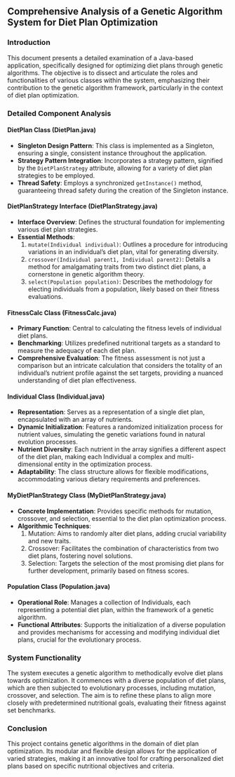 ## Comprehensive Analysis of a Genetic Algorithm System for Diet Plan Optimization

### Introduction
This document presents a detailed examination of a Java-based application, specifically designed for optimizing diet plans through genetic algorithms. The objective is to dissect and articulate the roles and functionalities of various classes within the system, emphasizing their contribution to the genetic algorithm framework, particularly in the context of diet plan optimization.

### Detailed Component Analysis

#### DietPlan Class (DietPlan.java)
- **Singleton Design Pattern**: This class is implemented as a Singleton, ensuring a single, consistent instance throughout the application.
- **Strategy Pattern Integration**: Incorporates a strategy pattern, signified by the `DietPlanStrategy` attribute, allowing for a variety of diet plan strategies to be employed.
- **Thread Safety**: Employs a synchronized `getInstance()` method, guaranteeing thread safety during the creation of the Singleton instance.

#### DietPlanStrategy Interface (DietPlanStrategy.java)
- **Interface Overview**: Defines the structural foundation for implementing various diet plan strategies.
- **Essential Methods**:
  1. `mutate(Individual individual)`: Outlines a procedure for introducing variations in an individual’s diet plan, vital for generating diversity.
  2. `crossover(Individual parent1, Individual parent2)`: Details a method for amalgamating traits from two distinct diet plans, a cornerstone in genetic algorithm theory.
  3. `select(Population population)`: Describes the methodology for electing individuals from a population, likely based on their fitness evaluations.

#### FitnessCalc Class (FitnessCalc.java)
- **Primary Function**: Central to calculating the fitness levels of individual diet plans.
- **Benchmarking**: Utilizes predefined nutritional targets as a standard to measure the adequacy of each diet plan.
- **Comprehensive Evaluation**: The fitness assessment is not just a comparison but an intricate calculation that considers the totality of an individual’s nutrient profile against the set targets, providing a nuanced understanding of diet plan effectiveness.

#### Individual Class (Individual.java)
- **Representation**: Serves as a representation of a single diet plan, encapsulated with an array of nutrients.
- **Dynamic Initialization**: Features a randomized initialization process for nutrient values, simulating the genetic variations found in natural evolution processes.
- **Nutrient Diversity**: Each nutrient in the array signifies a different aspect of the diet plan, making each Individual a complex and multi-dimensional entity in the optimization process.
- **Adaptability**: The class structure allows for flexible modifications, accommodating various dietary requirements and preferences.

#### MyDietPlanStrategy Class (MyDietPlanStrategy.java)
- **Concrete Implementation**: Provides specific methods for mutation, crossover, and selection, essential to the diet plan optimization process.
- **Algorithmic Techniques**:
  1. Mutation: Aims to randomly alter diet plans, adding crucial variability and new traits.
  2. Crossover: Facilitates the combination of characteristics from two diet plans, fostering novel solutions.
  3. Selection: Targets the selection of the most promising diet plans for further development, primarily based on fitness scores.

#### Population Class (Population.java)
- **Operational Role**: Manages a collection of Individuals, each representing a potential diet plan, within the framework of a genetic algorithm.
- **Functional Attributes**: Supports the initialization of a diverse population and provides mechanisms for accessing and modifying individual diet plans, crucial for the evolutionary process.

### System Functionality
The system executes a genetic algorithm to methodically evolve diet plans towards optimization. It commences with a diverse population of diet plans, which are then subjected to evolutionary processes, including mutation, crossover, and selection. The aim is to refine these plans to align more closely with predetermined nutritional goals, evaluating their fitness against set benchmarks.

### Conclusion
This project contains genetic algorithms in the domain of diet plan optimization. Its modular and flexible design allows for the application of varied strategies, making it an innovative tool for crafting personalized diet plans based on specific nutritional objectives and criteria.